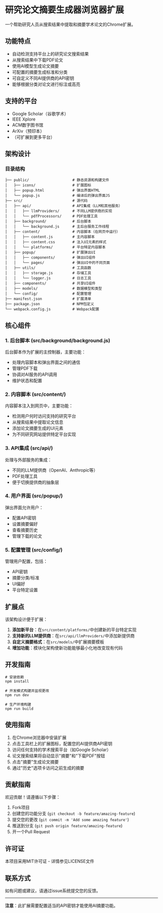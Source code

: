 # 研究论文摘要生成器浏览器扩展

一个帮助研究人员从搜索结果中提取和摘要学术论文的Chrome扩展。

## 功能特点

- 自动检测支持平台上的研究论文搜索结果
- 从搜索结果中下载PDF论文
- 使用AI模型生成论文摘要
- 可配置的摘要生成标准和分类
- 可自定义不同AI提供商的API密钥
- 能够根据分类对论文进行标注或高亮

## 支持的平台

- Google Scholar（谷歌学术）
- IEEE Xplore
- ACM数字图书馆
- ArXiv（预印本）
- （可扩展到更多平台）

## 架构设计

### 目录结构

```
├── public/                    # 静态资源和构建文件
│   ├── icons/                 # 扩展图标
│   ├── popup.html             # 弹出界面HTML
│   └── popup.js               # 编译后的弹出界面JS
├── src/                       # 源代码
│   ├── api/                   # API集成（LLM和其他服务）
│   │   ├── llmProviders/      # 不同LLM提供商的实现
│   │   └── pdfProcessors/     # PDF处理工具
│   ├── background/            # 后台脚本
│   │   └── background.js      # 主后台服务工作线程
│   ├── content/               # 内容脚本（在网页中运行）
│   │   ├── content.js         # 主内容脚本
│   │   ├── content.css        # 注入UI元素的样式
│   │   └── platforms/         # 平台特定内容脚本
│   ├── popup/                 # 扩展弹出UI
│   │   ├── components/        # 弹出UI组件
│   │   └── pages/             # 弹出UI中的不同页面
│   ├── utils/                 # 工具函数
│   │   ├── storage.js         # 存储工具
│   │   └── logger.js          # 日志工具
│   ├── components/            # 共享UI组件
│   ├── models/                # 数据模型和类型
│   └── config/                # 配置管理
├── manifest.json              # 扩展清单
├── package.json               # NPM包定义
└── webpack.config.js          # Webpack配置
```

## 核心组件

### 1. 后台脚本 (src/background/background.js)

后台脚本作为扩展的主控制器，主要功能：
- 处理内容脚本和弹出界面之间的通信
- 管理PDF下载
- 协调对AI服务的API调用
- 维护状态和配置

### 2. 内容脚本 (src/content/)

内容脚本注入到网页中，主要功能：
- 检测用户何时访问支持的研究平台
- 从搜索结果中提取论文信息
- 添加论文摘要生成的UI元素
- 为不同研究网站提供特定平台实现

### 3. API集成 (src/api/)

处理与外部服务的集成：
- 不同的LLM提供商（OpenAI、Anthropic等）
- PDF处理工具
- 便于切换提供商的抽象层

### 4. 用户界面 (src/popup/)

弹出界面允许用户：
- 配置API密钥
- 设置摘要偏好
- 查看摘要历史
- 管理下载的论文

### 5. 配置管理 (src/config/)

管理用户配置，包括：
- API密钥
- 摘要分类/标准
- UI偏好
- 平台特定设置

## 扩展点

该架构设计便于扩展：

1. **添加新平台**：在`src/content/platforms/`中创建新的平台特定实现
2. **支持新的LLM提供商**：在`src/api/llmProviders/`中添加新提供商
3. **自定义摘要格式**：在`src/models/`中扩展摘要模板
4. **增加功能**：模块化架构使新功能能够最小化地改变现有代码

## 开发指南

```
# 安装依赖
npm install

# 开发模式构建并监视更改
npm run dev

# 生产环境构建
npm run build
```

## 使用指南

1. 在Chrome浏览器中安装扩展
2. 点击工具栏上的扩展图标，配置您的AI提供商API密钥
3. 访问任何支持的学术搜索平台（如Google Scholar）
4. 论文搜索结果将自动显示"摘要"和"下载PDF"按钮
5. 点击"摘要"生成论文摘要
6. 通过"历史"选项卡访问之前生成的摘要

## 贡献指南

欢迎贡献！请遵循以下步骤：

1. Fork项目
2. 创建您的功能分支 (`git checkout -b feature/amazing-feature`)
3. 提交您的更改 (`git commit -m 'Add some amazing feature'`)
4. 推送到分支 (`git push origin feature/amazing-feature`)
5. 开一个Pull Request

## 许可证

本项目采用MIT许可证 - 详情参见LICENSE文件

## 联系方式

如有问题或建议，请通过issue系统提交您的反馈。

---

**注意**：此扩展需要配置适当的API密钥才能使用AI摘要功能。 